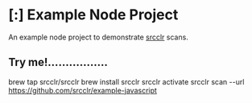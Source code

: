 # [:] Example Node Project

An example node project to demonstrate [srcclr](https://www.srcclr.com) scans.

## Try me!.................


brew tap srcclr/srcclr
brew install srcclr
srcclr activate
srcclr scan --url https://github.com/srcclr/example-javascript

